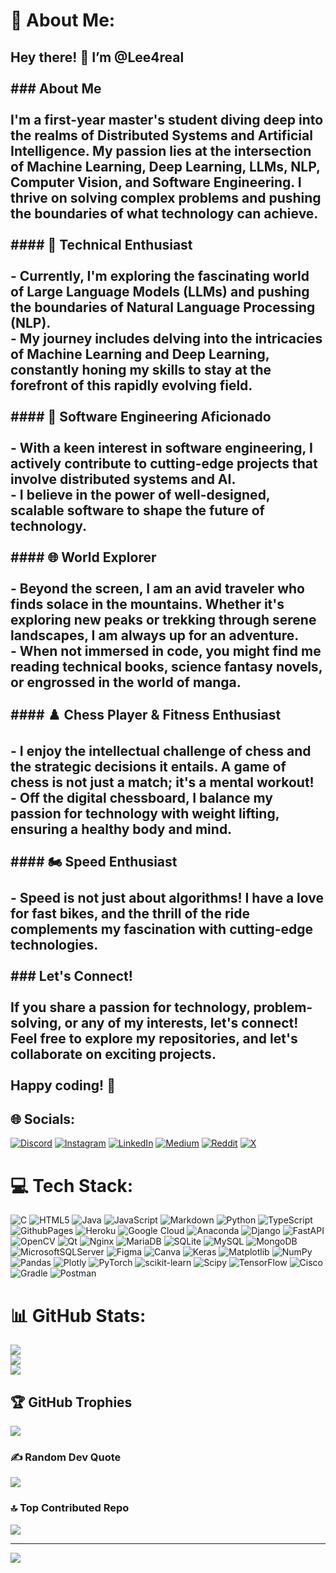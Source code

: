 # 💫 About Me:
## Hey there! 👋 I’m @Lee4real <br><br>### About Me<br><br>I'm a first-year master's student diving deep into the realms of Distributed Systems and Artificial Intelligence. My passion lies at the intersection of Machine Learning, Deep Learning, LLMs, NLP, Computer Vision, and Software Engineering. I thrive on solving complex problems and pushing the boundaries of what technology can achieve.<br><br>#### 🧠 Technical Enthusiast<br><br>- Currently, I'm exploring the fascinating world of Large Language Models (LLMs) and pushing the boundaries of Natural Language Processing (NLP).<br>- My journey includes delving into the intricacies of Machine Learning and Deep Learning, constantly honing my skills to stay at the forefront of this rapidly evolving field.<br><br>#### 🚀 Software Engineering Aficionado<br><br>- With a keen interest in software engineering, I actively contribute to cutting-edge projects that involve distributed systems and AI.<br>- I believe in the power of well-designed, scalable software to shape the future of technology.<br><br>#### 🌐 World Explorer<br><br>- Beyond the screen, I am an avid traveler who finds solace in the mountains. Whether it's exploring new peaks or trekking through serene landscapes, I am always up for an adventure.<br>- When not immersed in code, you might find me reading technical books, science fantasy novels, or engrossed in the world of manga.<br><br>#### ♟️ Chess Player & Fitness Enthusiast<br><br>- I enjoy the intellectual challenge of chess and the strategic decisions it entails. A game of chess is not just a match; it's a mental workout!<br>- Off the digital chessboard, I balance my passion for technology with weight lifting, ensuring a healthy body and mind.<br><br>#### 🏍️ Speed Enthusiast<br><br>- Speed is not just about algorithms! I have a love for fast bikes, and the thrill of the ride complements my fascination with cutting-edge technologies.<br><br>### Let's Connect!<br><br>If you share a passion for technology, problem-solving, or any of my interests, let's connect! Feel free to explore my repositories, and let's collaborate on exciting projects.<br><br>Happy coding! 🚀<br>


## 🌐 Socials:
[![Discord](https://img.shields.io/badge/Discord-%237289DA.svg?logo=discord&logoColor=white)](https://discord.gg/leekun_._) [![Instagram](https://img.shields.io/badge/Instagram-%23E4405F.svg?logo=Instagram&logoColor=white)](https://instagram.com/lee4reeal) [![LinkedIn](https://img.shields.io/badge/LinkedIn-%230077B5.svg?logo=linkedin&logoColor=white)](https://linkedin.com/in/mohammed-houbid-5a2552204) [![Medium](https://img.shields.io/badge/Medium-12100E?logo=medium&logoColor=white)](https://medium.com/@Mhoubid) [![Reddit](https://img.shields.io/badge/Reddit-%23FF4500.svg?logo=Reddit&logoColor=white)](https://reddit.com/user/Houbid) [![X](https://img.shields.io/badge/X-black.svg?logo=X&logoColor=white)](https://x.com/Houbid_Mohammed) 

# 💻 Tech Stack:
![C](https://img.shields.io/badge/c-%2300599C.svg?style=for-the-badge&logo=c&logoColor=white) ![HTML5](https://img.shields.io/badge/html5-%23E34F26.svg?style=for-the-badge&logo=html5&logoColor=white) ![Java](https://img.shields.io/badge/java-%23ED8B00.svg?style=for-the-badge&logo=openjdk&logoColor=white) ![JavaScript](https://img.shields.io/badge/javascript-%23323330.svg?style=for-the-badge&logo=javascript&logoColor=%23F7DF1E) ![Markdown](https://img.shields.io/badge/markdown-%23000000.svg?style=for-the-badge&logo=markdown&logoColor=white) ![Python](https://img.shields.io/badge/python-3670A0?style=for-the-badge&logo=python&logoColor=ffdd54) ![TypeScript](https://img.shields.io/badge/typescript-%23007ACC.svg?style=for-the-badge&logo=typescript&logoColor=white) ![GithubPages](https://img.shields.io/badge/github%20pages-121013?style=for-the-badge&logo=github&logoColor=white) ![Heroku](https://img.shields.io/badge/heroku-%23430098.svg?style=for-the-badge&logo=heroku&logoColor=white) ![Google Cloud](https://img.shields.io/badge/GoogleCloud-%234285F4.svg?style=for-the-badge&logo=google-cloud&logoColor=white) ![Anaconda](https://img.shields.io/badge/Anaconda-%2344A833.svg?style=for-the-badge&logo=anaconda&logoColor=white) ![Django](https://img.shields.io/badge/django-%23092E20.svg?style=for-the-badge&logo=django&logoColor=white) ![FastAPI](https://img.shields.io/badge/FastAPI-005571?style=for-the-badge&logo=fastapi) ![OpenCV](https://img.shields.io/badge/opencv-%23white.svg?style=for-the-badge&logo=opencv&logoColor=white) ![Qt](https://img.shields.io/badge/Qt-%23217346.svg?style=for-the-badge&logo=Qt&logoColor=white) ![Nginx](https://img.shields.io/badge/nginx-%23009639.svg?style=for-the-badge&logo=nginx&logoColor=white) ![MariaDB](https://img.shields.io/badge/MariaDB-003545?style=for-the-badge&logo=mariadb&logoColor=white) ![SQLite](https://img.shields.io/badge/sqlite-%2307405e.svg?style=for-the-badge&logo=sqlite&logoColor=white) ![MySQL](https://img.shields.io/badge/mysql-%2300000f.svg?style=for-the-badge&logo=mysql&logoColor=white) ![MongoDB](https://img.shields.io/badge/MongoDB-%234ea94b.svg?style=for-the-badge&logo=mongodb&logoColor=white) ![MicrosoftSQLServer](https://img.shields.io/badge/Microsoft%20SQL%20Server-CC2927?style=for-the-badge&logo=microsoft%20sql%20server&logoColor=white) ![Figma](https://img.shields.io/badge/figma-%23F24E1E.svg?style=for-the-badge&logo=figma&logoColor=white) ![Canva](https://img.shields.io/badge/Canva-%2300C4CC.svg?style=for-the-badge&logo=Canva&logoColor=white) ![Keras](https://img.shields.io/badge/Keras-%23D00000.svg?style=for-the-badge&logo=Keras&logoColor=white) ![Matplotlib](https://img.shields.io/badge/Matplotlib-%23ffffff.svg?style=for-the-badge&logo=Matplotlib&logoColor=black) ![NumPy](https://img.shields.io/badge/numpy-%23013243.svg?style=for-the-badge&logo=numpy&logoColor=white) ![Pandas](https://img.shields.io/badge/pandas-%23150458.svg?style=for-the-badge&logo=pandas&logoColor=white) ![Plotly](https://img.shields.io/badge/Plotly-%233F4F75.svg?style=for-the-badge&logo=plotly&logoColor=white) ![PyTorch](https://img.shields.io/badge/PyTorch-%23EE4C2C.svg?style=for-the-badge&logo=PyTorch&logoColor=white) ![scikit-learn](https://img.shields.io/badge/scikit--learn-%23F7931E.svg?style=for-the-badge&logo=scikit-learn&logoColor=white) ![Scipy](https://img.shields.io/badge/SciPy-%230C55A5.svg?style=for-the-badge&logo=scipy&logoColor=%white) ![TensorFlow](https://img.shields.io/badge/TensorFlow-%23FF6F00.svg?style=for-the-badge&logo=TensorFlow&logoColor=white) ![Cisco](https://img.shields.io/badge/cisco-%23049fd9.svg?style=for-the-badge&logo=cisco&logoColor=black) ![Gradle](https://img.shields.io/badge/Gradle-02303A.svg?style=for-the-badge&logo=Gradle&logoColor=white) ![Postman](https://img.shields.io/badge/Postman-FF6C37?style=for-the-badge&logo=postman&logoColor=white)
# 📊 GitHub Stats:
![](https://github-readme-stats.vercel.app/api?username=Lee4real&theme=dark&hide_border=false&include_all_commits=true&count_private=true)<br/>
![](https://github-readme-streak-stats.herokuapp.com/?user=Lee4real&theme=dark&hide_border=false)<br/>
![](https://github-readme-stats.vercel.app/api/top-langs/?username=Lee4real&theme=dark&hide_border=false&include_all_commits=true&count_private=true&layout=compact)

## 🏆 GitHub Trophies
![](https://github-profile-trophy.vercel.app/?username=Lee4real&theme=radical&no-frame=true&no-bg=false&margin-w=4)

### ✍️ Random Dev Quote
![](https://quotes-github-readme.vercel.app/api?type=horizontal&theme=radical)

### 🔝 Top Contributed Repo
![](https://github-contributor-stats.vercel.app/api?username=Lee4real&limit=5&theme=dark&combine_all_yearly_contributions=true)

---
[![](https://visitcount.itsvg.in/api?id=Lee4real&icon=0&color=1)](https://visitcount.itsvg.in)

<!-- Proudly created with GPRM ( https://gprm.itsvg.in ) -->
